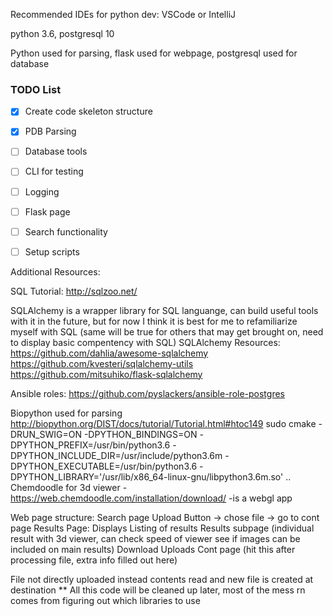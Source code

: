 Recommended IDEs for python dev: VSCode or IntelliJ

python 3.6, postgresql 10

Python used for parsing, flask used for webpage, postgresql used for database

### TODO List
-[X] Create code skeleton structure

-[X] PDB Parsing

-[ ] Database tools

-[ ] CLI for testing

-[ ] Logging

-[ ] Flask page

-[ ] Search functionality

-[ ] Setup scripts

Additional Resources:

 SQL Tutorial:
 http://sqlzoo.net/

 SQLAlchemy is a wrapper library for SQL languange, can build useful tools with it in the future, but for now I think it is best for me to refamiliarize myself with SQL (same will be true for others that may get brought on, need to display basic compentency with SQL)
 SQLAlchemy Resources:
 https://github.com/dahlia/awesome-sqlalchemy
 https://github.com/kvesteri/sqlalchemy-utils
 https://github.com/mitsuhiko/flask-sqlalchemy

 Ansible roles:
 https://github.com/pyslackers/ansible-role-postgres


Biopython used for parsing http://biopython.org/DIST/docs/tutorial/Tutorial.html#htoc149
sudo cmake -DRUN_SWIG=ON -DPYTHON_BINDINGS=ON -DPYTHON_PREFIX=/usr/bin/python3.6 -DPYTHON_INCLUDE_DIR=/usr/include/python3.6m -DPYTHON_EXECUTABLE=/usr/bin/python3.6 -DPYTHON_LIBRARY='/usr/lib/x86_64-linux-gnu/libpython3.6m.so' ..
Chemdoodle for 3d viewer - https://web.chemdoodle.com/installation/download/
    -is a webgl app

Web page structure:
    Search page
        Upload Button -> chose file -> go to cont page
    Results Page: Displays Listing of results
        Results subpage (individual result with 3d viewer, can check speed of viewer see if images can be included on main results)
        Download
    Uploads Cont page (hit this after processing file, extra info filled out here)

File not directly uploaded instead contents read and new file is created at destination 
** All this code will be cleaned up later, most of the mess rn comes from figuring out which libraries to use